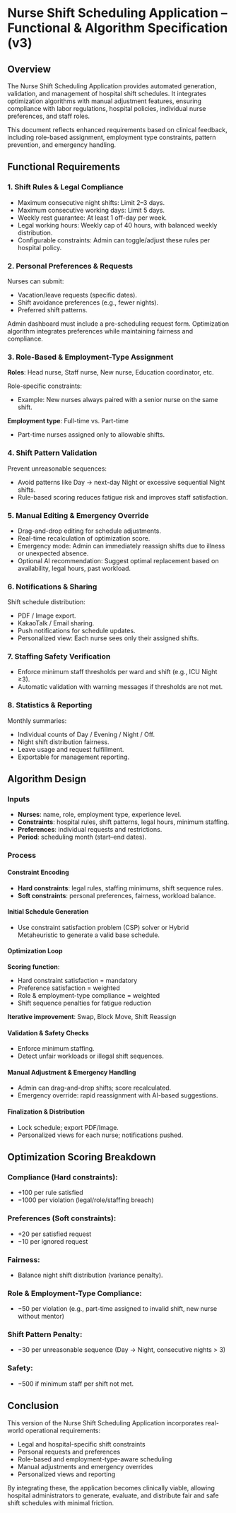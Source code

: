 # Nurse Shift Scheduling Application – Functional & Algorithm Specification (v3)

## Overview

The Nurse Shift Scheduling Application provides automated generation, validation, and management of hospital shift schedules. It integrates optimization algorithms with manual adjustment features, ensuring compliance with labor regulations, hospital policies, individual nurse preferences, and staff roles.

This document reflects enhanced requirements based on clinical feedback, including role-based assignment, employment type constraints, pattern prevention, and emergency handling.

## Functional Requirements

### 1. Shift Rules & Legal Compliance

- Maximum consecutive night shifts: Limit 2–3 days.
- Maximum consecutive working days: Limit 5 days.
- Weekly rest guarantee: At least 1 off-day per week.
- Legal working hours: Weekly cap of 40 hours, with balanced weekly distribution.
- Configurable constraints: Admin can toggle/adjust these rules per hospital policy.

### 2. Personal Preferences & Requests

Nurses can submit:
- Vacation/leave requests (specific dates).
- Shift avoidance preferences (e.g., fewer nights).
- Preferred shift patterns.

Admin dashboard must include a pre-scheduling request form.
Optimization algorithm integrates preferences while maintaining fairness and compliance.

### 3. Role-Based & Employment-Type Assignment

**Roles**: Head nurse, Staff nurse, New nurse, Education coordinator, etc.

Role-specific constraints:
- Example: New nurses always paired with a senior nurse on the same shift.

**Employment type**: Full-time vs. Part-time
- Part-time nurses assigned only to allowable shifts.

### 4. Shift Pattern Validation

Prevent unreasonable sequences:
- Avoid patterns like Day → next-day Night or excessive sequential Night shifts.
- Rule-based scoring reduces fatigue risk and improves staff satisfaction.

### 5. Manual Editing & Emergency Override

- Drag-and-drop editing for schedule adjustments.
- Real-time recalculation of optimization score.
- Emergency mode: Admin can immediately reassign shifts due to illness or unexpected absence.
- Optional AI recommendation: Suggest optimal replacement based on availability, legal hours, past workload.

### 6. Notifications & Sharing

Shift schedule distribution:
- PDF / Image export.
- KakaoTalk / Email sharing.
- Push notifications for schedule updates.
- Personalized view: Each nurse sees only their assigned shifts.

### 7. Staffing Safety Verification

- Enforce minimum staff thresholds per ward and shift (e.g., ICU Night ≥3).
- Automatic validation with warning messages if thresholds are not met.

### 8. Statistics & Reporting

Monthly summaries:
- Individual counts of Day / Evening / Night / Off.
- Night shift distribution fairness.
- Leave usage and request fulfillment.
- Exportable for management reporting.

## Algorithm Design

### Inputs

- **Nurses**: name, role, employment type, experience level.
- **Constraints**: hospital rules, shift patterns, legal hours, minimum staffing.
- **Preferences**: individual requests and restrictions.
- **Period**: scheduling month (start–end dates).

### Process

#### Constraint Encoding
- **Hard constraints**: legal rules, staffing minimums, shift sequence rules.
- **Soft constraints**: personal preferences, fairness, workload balance.

#### Initial Schedule Generation
- Use constraint satisfaction problem (CSP) solver or Hybrid Metaheuristic to generate a valid base schedule.

#### Optimization Loop
**Scoring function**:
- Hard constraint satisfaction = mandatory
- Preference satisfaction = weighted
- Role & employment-type compliance = weighted
- Shift sequence penalties for fatigue reduction

**Iterative improvement**: Swap, Block Move, Shift Reassign

#### Validation & Safety Checks
- Enforce minimum staffing.
- Detect unfair workloads or illegal shift sequences.

#### Manual Adjustment & Emergency Handling
- Admin can drag-and-drop shifts; score recalculated.
- Emergency override: rapid reassignment with AI-based suggestions.

#### Finalization & Distribution
- Lock schedule; export PDF/Image.
- Personalized views for each nurse; notifications pushed.

## Optimization Scoring Breakdown

### Compliance (Hard constraints):
- +100 per rule satisfied
- −1000 per violation (legal/role/staffing breach)

### Preferences (Soft constraints):
- +20 per satisfied request
- −10 per ignored request

### Fairness:
- Balance night shift distribution (variance penalty).

### Role & Employment-Type Compliance:
- −50 per violation (e.g., part-time assigned to invalid shift, new nurse without mentor)

### Shift Pattern Penalty:
- −30 per unreasonable sequence (Day → Night, consecutive nights > 3)

### Safety:
- −500 if minimum staff per shift not met.

## Conclusion

This version of the Nurse Shift Scheduling Application incorporates real-world operational requirements:

- Legal and hospital-specific shift constraints
- Personal requests and preferences
- Role-based and employment-type-aware scheduling
- Manual adjustments and emergency overrides
- Personalized views and reporting

By integrating these, the application becomes clinically viable, allowing hospital administrators to generate, evaluate, and distribute fair and safe shift schedules with minimal friction.